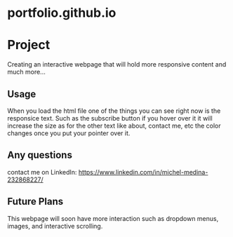 # portfolio.github.io

# Project 
Creating an interactive webpage that will hold more responsive content and much more... 

## Usage
When you load the html file one of the things you can see right now is the responsice text. Such as the subscribe button if you hover over it it will increase the size as for the other text like about, contact me, etc the color changes once you put your pointer over it.

## Any questions
contact me on LinkedIn: https://www.linkedin.com/in/michel-medina-232868227/

## Future Plans
This webpage will soon have more interaction such as dropdown menus, images, and interactive scrolling. 
